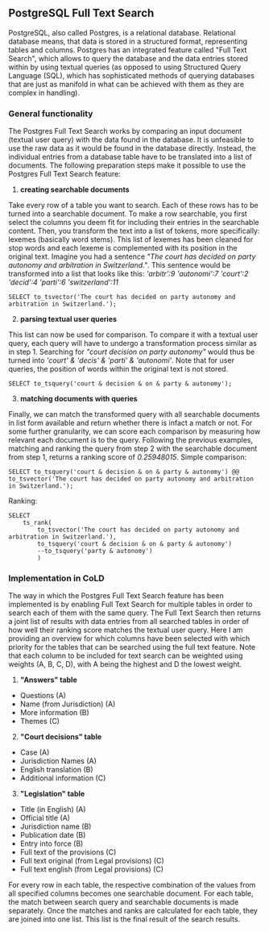## PostgreSQL Full Text Search
PostgreSQL, also called Postgres, is a relational database. Relational database means, that data is stored in a structured format, representing tables and columns.
Postgres has an integrated feature called "Full Text Search", which allows to query the database and the data entries stored within by using textual queries (as opposed to using Structured Query Language (SQL), which has sophisticated methods of querying databases that are just as manifold in what can be achieved with them as they are complex in handling).

### General functionality
The Postgres Full Text Search works by comparing an input document (textual user query) with the data found in the database. It is unfeasible to use the raw data as it would be found in the database directly. Instead, the individual entries from a database table have to be translated into a list of documents. The following preparation steps make it possible to use the Postgres Full Text Search feature:

1. **creating searchable documents**

Take every row of a table you want to search. Each of these rows has to be turned into a searchable document. To make a row searchable, you first select the columns you deem fit for including their entries in the searchable content. Then, you transform the text into a list of tokens, more specifically: lexemes (basically word stems). This list of lexemes has been cleaned for stop words and each lexeme is complemented with its position in the original text. Imagine you had a sentence *"The court has decided on party autonomy and arbitration in Switzerland."*. This sentence would be transformed into a list that looks like this: *'arbitr':9 'autonomi':7 'court':2 'decid':4 'parti':6 'switzerland':11*
```
SELECT to_tsvector('The court has decided on party autonomy and arbitration in Switzerland.');
```

2. **parsing textual user queries**

This list can now be used for comparison. To compare it with a textual user query, each query will have to undergo a transformation process similar as in step 1. Searching for *"court decision on party autonomy"* would thus be turned into *'court' & 'decis' & 'parti' & 'autonomi'*. Note that for user queries, the position of words within the original text is not stored.
```
SELECT to_tsquery('court & decision & on & party & autonomy');
```

3. **matching documents with queries**

Finally, we can match the transformed query with all searchable documents in list form available and return whether there is infact a match or not. For some further granularity, we can score each comparison by measuring how relevant each document is to the query.
Following the previous examples, matching and ranking the query from step 2 with the searchable document from step 1, returns a ranking score of *0.25948015*.
Simple comparison:
```
SELECT to_tsquery('court & decision & on & party & autonomy') @@ to_tsvector('The court has decided on party autonomy and arbitration in Switzerland.');
```
Ranking:
```
SELECT
    ts_rank(
        to_tsvector('The court has decided on party autonomy and arbitration in Switzerland.'),
        to_tsquery('court & decision & on & party & autonomy')
		--to_tsquery('party & autonomy')
		)
```

### Implementation in CoLD
The way in which the Postgres Full Text Search feature has been implemented is by enabling Full Text Search for multiple tables in order to search each of them with the same query. The Full Text Search then returns a joint list of results with data entries from all searched tables in order of how well their ranking score matches the textual user query.
Here I am providing an overview for which columns have been selected with which priority for the tables that can be searched using the full text feature. Note that each column to be included for text search can be weighted using weights (A, B, C, D), with A being the highest and D the lowest weight.

1. **"Answers" table**
- Questions (A)
- Name (from Jurisdiction) (A)
- More information (B)
- Themes (C)

2. **"Court decisions" table**
- Case (A)
- Jurisdiction Names (A)
- English translation (B)
- Additional information (C)

3. **"Legislation" table**
- Title (in English) (A)
- Official title (A)
- Jurisdiction name (B)
- Publication date (B)
- Entry into force (B)
- Full text of the provisions (C)
- Full text original (from Legal provisions) (C)
- Full text english (from Legal provisions) (C)

For every row in each table, the respective combination of the values from all specified columns becomes one searchable document. For each table, the match between search query and searchable documents is made separately. Once the matches and ranks are calculated for each table, they are joined into one list. This list is the final result of the search results.
